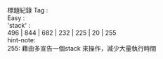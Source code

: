 標題紀錄 Tag : <br>
Easy : <br>
'stack' : <br>
496 | 844 | 682 | 232 | 225 | 20 | 255
<br>
hint-note:<br>
255: 藉由多宣告一個stack 來操作，減少大量執行時間 <br>